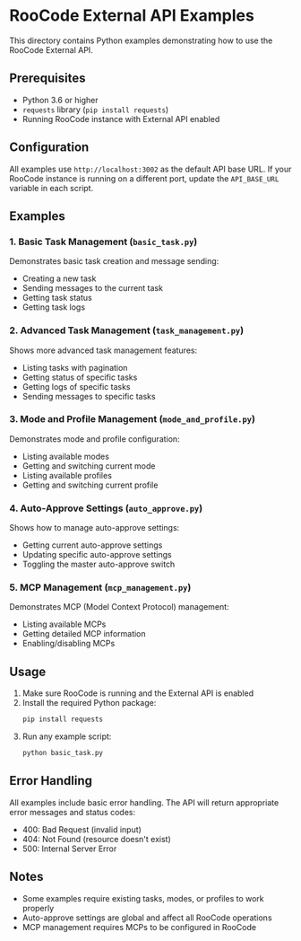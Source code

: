 # RooCode External API Examples

This directory contains Python examples demonstrating how to use the RooCode External API.

## Prerequisites

- Python 3.6 or higher
- `requests` library (`pip install requests`)
- Running RooCode instance with External API enabled

## Configuration

All examples use `http://localhost:3002` as the default API base URL. If your RooCode instance is running on a different port, update the `API_BASE_URL` variable in each script.

## Examples

### 1. Basic Task Management (`basic_task.py`)

Demonstrates basic task creation and message sending:

- Creating a new task
- Sending messages to the current task
- Getting task status
- Getting task logs

### 2. Advanced Task Management (`task_management.py`)

Shows more advanced task management features:

- Listing tasks with pagination
- Getting status of specific tasks
- Getting logs of specific tasks
- Sending messages to specific tasks

### 3. Mode and Profile Management (`mode_and_profile.py`)

Demonstrates mode and profile configuration:

- Listing available modes
- Getting and switching current mode
- Listing available profiles
- Getting and switching current profile

### 4. Auto-Approve Settings (`auto_approve.py`)

Shows how to manage auto-approve settings:

- Getting current auto-approve settings
- Updating specific auto-approve settings
- Toggling the master auto-approve switch

### 5. MCP Management (`mcp_management.py`)

Demonstrates MCP (Model Context Protocol) management:

- Listing available MCPs
- Getting detailed MCP information
- Enabling/disabling MCPs

## Usage

1. Make sure RooCode is running and the External API is enabled
2. Install the required Python package:
    ```bash
    pip install requests
    ```
3. Run any example script:
    ```bash
    python basic_task.py
    ```

## Error Handling

All examples include basic error handling. The API will return appropriate error messages and status codes:

- 400: Bad Request (invalid input)
- 404: Not Found (resource doesn't exist)
- 500: Internal Server Error

## Notes

- Some examples require existing tasks, modes, or profiles to work properly
- Auto-approve settings are global and affect all RooCode operations
- MCP management requires MCPs to be configured in RooCode

